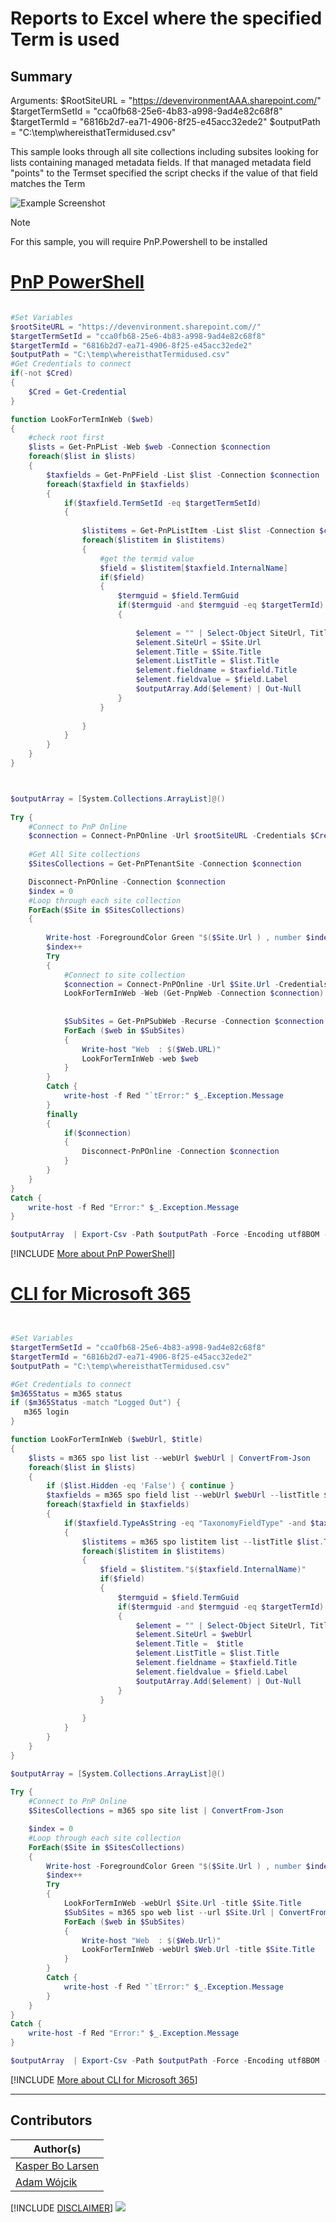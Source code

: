 

# Reports to Excel where the specified Term is used 

## Summary

Arguments:
$RootSiteURL = "https://devenvironmentAAA.sharepoint.com/"
$targetTermSetId = "cca0fb68-25e6-4b83-a998-9ad4e82c68f8"
$targetTermId = "6816b2d7-ea71-4906-8f25-e45acc32ede2"
$outputPath = "C:\temp\whereisthatTermidused.csv" 


This sample looks through all site collections including subsites looking for lists containing managed metadata fields. If that managed metadata field "points" to the Termset specified the script checks if the value of that field matches the Term 


![Example Screenshot](assets/ReportTermUse.png)

> [!Note]
> For this sample, you will require PnP.Powershell to be installed

# [PnP PowerShell](#tab/pnpps)

```powershell

#Set Variables
$rootSiteURL = "https://devenvironment.sharepoint.com//"
$targetTermSetId = "cca0fb68-25e6-4b83-a998-9ad4e82c68f8"
$targetTermId = "6816b2d7-ea71-4906-8f25-e45acc32ede2"
$outputPath = "C:\temp\whereisthatTermidused.csv" 
#Get Credentials to connect
if(-not $Cred)
{
    $Cred = Get-Credential
}

function LookForTermInWeb ($web)
{
    #check root first
    $lists = Get-PnPList -Web $web -Connection $connection
    foreach($list in $lists)
    {
        $taxfields = Get-PnPField -List $list -Connection $connection | Where-Object {$_.TypeAsString -eq "TaxonomyFieldType"}
        foreach($taxfield in $taxfields)
        {
            if($taxfield.TermSetId -eq $targetTermSetId)
            {
                
                $listitems = Get-PnPListItem -List $list -Connection $connection
                foreach($listitem in $listitems)
                {
                    #get the termid value
                    $field = $listitem[$taxfield.InternalName]
                    if($field)
                    {
                        $termguid = $field.TermGuid
                        if($termguid -and $termguid -eq $targetTermId)
                        {
                            
                            $element = "" | Select-Object SiteUrl, Title, ListTitle, fieldname, fieldvalue
                            $element.SiteUrl = $Site.Url
                            $element.Title = $Site.Title
                            $element.ListTitle = $list.Title
                            $element.fieldname = $taxfield.Title
                            $element.fieldvalue = $field.Label
                            $outputArray.Add($element) | Out-Null
                        }
                    }
                    
                }
            }
        }
    }
}



$outputArray = [System.Collections.ArrayList]@()
 
Try {
    #Connect to PnP Online
    $connection = Connect-PnPOnline -Url $rootSiteURL -Credentials $Cred -ReturnConnection
 
    #Get All Site collections 
    $SitesCollections = Get-PnPTenantSite -Connection $connection

    Disconnect-PnPOnline -Connection $connection
    $index = 0
    #Loop through each site collection
    ForEach($Site in $SitesCollections) 
    { 
        
        Write-host -ForegroundColor Green "$($Site.Url ) , number $index of $($SitesCollections.Count)"
        $index++
        Try 
        {
            #Connect to site collection
            $connection = Connect-PnPOnline -Url $Site.Url -Credentials $Cred -ReturnConnection
            LookForTermInWeb -Web (Get-PnpWeb -Connection $connection)
            
            
            $SubSites = Get-PnPSubWeb -Recurse -Connection $connection
            ForEach ($web in $SubSites)
            {
                Write-host "Web  : $($Web.URL)"
                LookForTermInWeb -web $web
            }
        }
        Catch {
            write-host -f Red "`tError:" $_.Exception.Message
        }
        finally
        {
            if($connection)
            {
                Disconnect-PnPOnline -Connection $connection
            }
        }
    }
}
Catch {
    write-host -f Red "Error:" $_.Exception.Message
}

$outputArray  | Export-Csv -Path $outputPath -Force -Encoding utf8BOM -Delimiter "|"

```
[!INCLUDE [More about PnP PowerShell](../../docfx/includes/MORE-PNPPS.md)]

# [CLI for Microsoft 365](#tab/cli-m365-ps)
```powershell


#Set Variables
$targetTermSetId = "cca0fb68-25e6-4b83-a998-9ad4e82c68f8"
$targetTermId = "6816b2d7-ea71-4906-8f25-e45acc32ede2"
$outputPath = "C:\temp\whereisthatTermidused.csv" 

#Get Credentials to connect
$m365Status = m365 status
if ($m365Status -match "Logged Out") {
   m365 login
}

function LookForTermInWeb ($webUrl, $title)
{
    $lists = m365 spo list list --webUrl $webUrl | ConvertFrom-Json
    foreach($list in $lists)
    {
        if ($list.Hidden -eq 'False') { continue }
        $taxfields = m365 spo field list --webUrl $webUrl --listTitle $list.Title  | ConvertFrom-Json
        foreach($taxfield in $taxfields)
        {
            if($taxfield.TypeAsString -eq "TaxonomyFieldType" -and $taxfield.TermSetId -eq $targetTermSetId)
            {
                $listitems = m365 spo listitem list --listTitle $list.Title --webUrl $webUrl | ConvertFrom-Json
                foreach($listitem in $listitems)
                {
                    $field = $listitem."$($taxfield.InternalName)"
                    if($field)
                    {
                        $termguid = $field.TermGuid
                        if($termguid -and $termguid -eq $targetTermId)
                        {
                            $element = "" | Select-Object SiteUrl, Title, ListTitle, fieldname, fieldvalue
                            $element.SiteUrl = $webUrl
                            $element.Title =  $title
                            $element.ListTitle = $list.Title
                            $element.fieldname = $taxfield.Title
                            $element.fieldvalue = $field.Label
                            $outputArray.Add($element) | Out-Null
                        }
                    }
                    
                }
            }
        }
    }
}

$outputArray = [System.Collections.ArrayList]@()
 
Try {
    #Connect to PnP Online
    $SitesCollections = m365 spo site list | ConvertFrom-Json

    $index = 0
    #Loop through each site collection
    ForEach($Site in $SitesCollections) 
    { 
        Write-host -ForegroundColor Green "$($Site.Url ) , number $index of $($SitesCollections.Count)"
        $index++
        Try 
        {
            LookForTermInWeb -webUrl $Site.Url -title $Site.Title
            $SubSites = m365 spo web list --url $Site.Url | ConvertFrom-Json
            ForEach ($web in $SubSites)
            {
                Write-host "Web  : $($Web.Url)"
                LookForTermInWeb -webUrl $Web.Url -title $Site.Title
            }
        }
        Catch {
            write-host -f Red "`tError:" $_.Exception.Message
        }
    }
}
Catch {
    write-host -f Red "Error:" $_.Exception.Message
}

$outputArray  | Export-Csv -Path $outputPath -Force -Encoding utf8BOM -Delimiter "|"


```
[!INCLUDE [More about CLI for Microsoft 365](../../docfx/includes/MORE-CLIM365.md)]
***

## Contributors

| Author(s) |
|-----------|
| [Kasper Bo Larsen](https://github.com/kasperbolarsen)|
| [Adam Wójcik](https://github.com/Adam-it)|

[!INCLUDE [DISCLAIMER](../../docfx/includes/DISCLAIMER.md)]
<img src="https://m365-visitor-stats.azurewebsites.net/script-samples/scripts/report-term-use" aria-hidden="true" />

